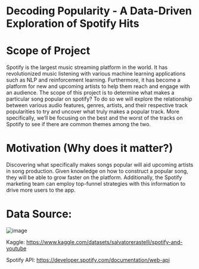# Decoding Popularity - A Data-Driven Exploration of Spotify Hits

# Scope of Project

Spotify is the largest music streaming platform in the world. It has revolutionized music listening with various machine learning applications such as NLP and reinforcement learning. Furthermore, it has become a platform for new and upcoming artists to help them reach and engage with an audience. The scope of this project is to determine what makes a particular song popular on spotify? To do so we will explore the relationship between various audio features, genres, artists, and their respective track popularities to try and uncover what truly makes a popular track. More specifically, we’ll be focusing on the best and the worst of the tracks on Spotify to see if there are common themes among the two.

# Motivation (Why does it matter?)
Discovering what specifically makes songs popular will aid upcoming artists in song production. Given knowledge on how to construct a popular song, they will be able to grow faster on the platform. Additionally, the Spotify marketing team can employ top-funnel strategies with this information to drive more users to the app.

# Data Source:

![image](https://github.com/YashvardhanRanawat7/A-Data-Driven-Exploration-of-Spotify-Hits/assets/144149772/7cc8073f-c4d8-4ed4-9e5d-f23c2535e836)


Kaggle: https://www.kaggle.com/datasets/salvatorerastelli/spotify-and-youtube

Spotify API: https://developer.spotify.com/documentation/web-api
